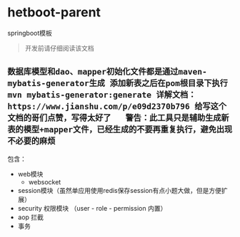 # hetboot-parent

springboot模板

> 开发前请仔细阅读该文档  

`数据库模型和dao、mapper初始化文件都是通过maven-mybatis-generator生成
添加新表之后在pom根目录下执行mvn mybatis-generator:generate
详解文档：https://www.jianshu.com/p/e09d2370b796 给写这个文档的哥们点赞，写得太好了  
警告：此工具只是辅助生成新表的模型+mapper文件，已经生成的不要再重复执行，避免出现不必要的麻烦`
---  

包含：
- web模块
    - websocket
- session模块（虽然单应用使用redis保存session有点小题大做，但是方便扩展）
- security 权限模块 （user - role - permission 内置）
- aop 拦截
- 事务

